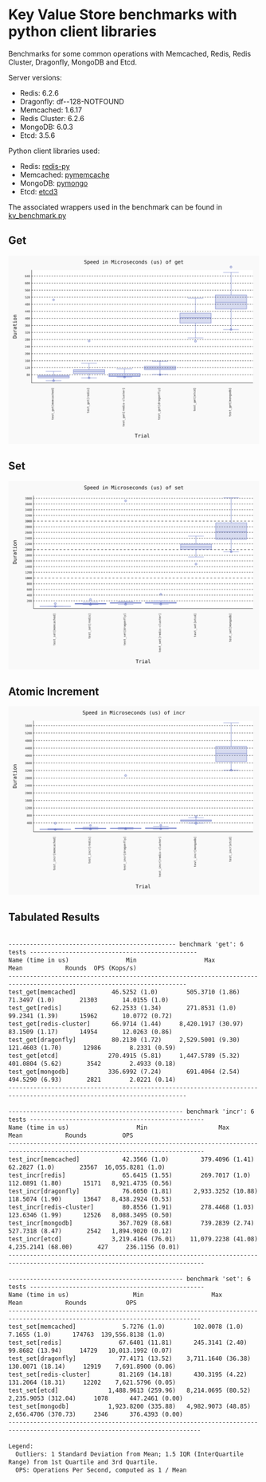 # Key Value Store benchmarks with python client libraries

Benchmarks for some common operations with Memcached, Redis, Redis Cluster, Dragonfly, MongoDB and Etcd.

Server versions:
- Redis: 6.2.6
- Dragonfly: df--128-NOTFOUND
- Memcached: 1.6.17
- Redis Cluster: 6.2.6
- MongoDB: 6.0.3
- Etcd: 3.5.6


Python client libraries used:
- Redis: [redis-py](https://www.google.com/search?client=firefox-b-d&q=github+redispy)
- Memcached: [pymemcache](https://github.com/pinterest/pymemcache)
- MongoDB: [pymongo](https://github.com/mongodb/mongo-python-driver)
- Etcd: [etcd3](https://github.com/kragniz/python-etcd3)

The associated wrappers used in the benchmark can be found in [kv_benchmark.py](./kv_benchmark.py)

## Get
![get](./results/benchmark-get.svg)

## Set
![set](./results/benchmark-set.svg)

## Atomic Increment
![set](./results/benchmark-incr.svg)

## Tabulated Results

```

----------------------------------------------- benchmark 'get': 6 tests -----------------------------------------------
Name (time in us)                Min                   Max                Mean            Rounds  OPS (Kops/s)          
------------------------------------------------------------------------------------------------------------------------
test_get[memcached]          46.5252 (1.0)        505.3710 (1.86)      71.3497 (1.0)       21303       14.0155 (1.0)    
test_get[redis]              62.2533 (1.34)       271.8531 (1.0)       99.2341 (1.39)      15962       10.0772 (0.72)   
test_get[redis-cluster]      66.9714 (1.44)     8,420.1917 (30.97)     83.1509 (1.17)      14954       12.0263 (0.86)   
test_get[dragonfly]          80.2130 (1.72)     2,529.5001 (9.30)     121.4603 (1.70)      12986        8.2331 (0.59)   
test_get[etcd]              270.4915 (5.81)     1,447.5789 (5.32)     401.0804 (5.62)       3542        2.4933 (0.18)   
test_get[mongodb]           336.6992 (7.24)       691.4064 (2.54)     494.5290 (6.93)       2821        2.0221 (0.14)   
------------------------------------------------------------------------------------------------------------------------

------------------------------------------------- benchmark 'incr': 6 tests -------------------------------------------------
Name (time in us)                   Min                    Max                  Mean            Rounds          OPS          
-----------------------------------------------------------------------------------------------------------------------------
test_incr[memcached]            42.3566 (1.0)         379.4096 (1.41)        62.2827 (1.0)       23567  16,055.8281 (1.0)    
test_incr[redis]                65.6415 (1.55)        269.7017 (1.0)        112.0891 (1.80)      15171   8,921.4735 (0.56)   
test_incr[dragonfly]            76.6050 (1.81)      2,933.3252 (10.88)      118.5074 (1.90)      13647   8,438.2924 (0.53)   
test_incr[redis-cluster]        80.8556 (1.91)        278.4468 (1.03)       123.6346 (1.99)      12526   8,088.3495 (0.50)   
test_incr[mongodb]             367.7029 (8.68)        739.2839 (2.74)       527.7318 (8.47)       2542   1,894.9020 (0.12)   
test_incr[etcd]              3,219.4164 (76.01)    11,079.2238 (41.08)    4,235.2141 (68.00)       427     236.1156 (0.01)   
-----------------------------------------------------------------------------------------------------------------------------

------------------------------------------------- benchmark 'set': 6 tests -------------------------------------------------
Name (time in us)                  Min                   Max                  Mean            Rounds           OPS          
----------------------------------------------------------------------------------------------------------------------------
test_set[memcached]             5.7276 (1.0)        102.0078 (1.0)          7.1655 (1.0)      174763  139,556.8138 (1.0)    
test_set[redis]                67.6401 (11.81)      245.3141 (2.40)        99.8682 (13.94)     14729   10,013.1992 (0.07)   
test_set[dragonfly]            77.4171 (13.52)    3,711.1640 (36.38)      130.0071 (18.14)     12919    7,691.8900 (0.06)   
test_set[redis-cluster]        81.2169 (14.18)      430.3195 (4.22)       131.2064 (18.31)     12202    7,621.5796 (0.05)   
test_set[etcd]              1,488.9613 (259.96)   8,214.0695 (80.52)    2,235.9053 (312.04)     1078      447.2461 (0.00)   
test_set[mongodb]           1,923.8200 (335.88)   4,982.9073 (48.85)    2,656.4706 (370.73)     2346      376.4393 (0.00)   
----------------------------------------------------------------------------------------------------------------------------

Legend:
  Outliers: 1 Standard Deviation from Mean; 1.5 IQR (InterQuartile Range) from 1st Quartile and 3rd Quartile.
  OPS: Operations Per Second, computed as 1 / Mean

```
